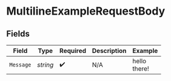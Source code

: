 # MultilineExampleRequestBody


## Fields

| Field              | Type               | Required           | Description        | Example            |
| ------------------ | ------------------ | ------------------ | ------------------ | ------------------ |
| `Message`          | *string*           | :heavy_check_mark: | N/A                | hello<br/>there!   |